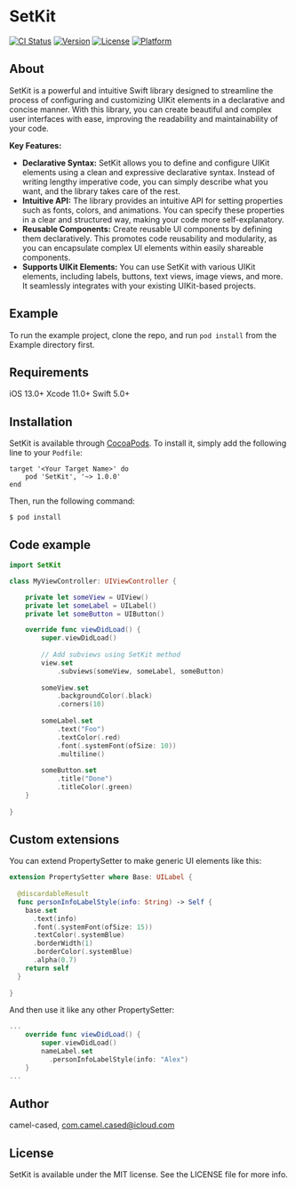 # SetKit

[![CI Status](https://img.shields.io/travis/camel-cased/SetKit.svg?style=flat)](https://travis-ci.org/camel-cased/SetKit)
[![Version](https://img.shields.io/cocoapods/v/SetKit.svg?style=flat)](https://cocoapods.org/pods/SetKit)
[![License](https://img.shields.io/cocoapods/l/SetKit.svg?style=flat)](https://cocoapods.org/pods/SetKit)
[![Platform](https://img.shields.io/cocoapods/p/SetKit.svg?style=flat)](https://cocoapods.org/pods/SetKit)

## About

SetKit is a powerful and intuitive Swift library designed to streamline the process of configuring and customizing UIKit elements in a declarative and concise manner. With this library, you can create beautiful and complex user interfaces with ease, improving the readability and maintainability of your code.

**Key Features:**

- **Declarative Syntax:** SetKit allows you to define and configure UIKit elements using a clean and expressive declarative syntax. Instead of writing lengthy imperative code, you can simply describe what you want, and the library takes care of the rest.
- **Intuitive API:** The library provides an intuitive API for setting properties such as fonts, colors, and animations. You can specify these properties in a clear and structured way, making your code more self-explanatory.
- **Reusable Components:** Create reusable UI components by defining them declaratively. This promotes code reusability and modularity, as you can encapsulate complex UI elements within easily shareable components.
- **Supports UIKit Elements:** You can use SetKit with various UIKit elements, including labels, buttons, text views, image views, and more. It seamlessly integrates with your existing UIKit-based projects.

## Example

To run the example project, clone the repo, and run `pod install` from the Example directory first.

## Requirements
iOS 13.0+
Xcode 11.0+
Swift 5.0+

## Installation

SetKit is available through [CocoaPods](https://cocoapods.org). To install it, simply add the following line to your `Podfile`:

```
target '<Your Target Name>' do
    pod 'SetKit', '~> 1.0.0'
end
```

Then, run the following command:

```
$ pod install
```

## Code example

```swift
import SetKit

class MyViewController: UIViewController {

    private let someView = UIView()
    private let someLabel = UILabel()
    private let someButton = UIButton()

    override func viewDidLoad() {
        super.viewDidLoad()
        
        // Add subviews using SetKit method
        view.set
            .subviews(someView, someLabel, someButton)
        
        someView.set
            .backgroundColor(.black)
            .corners(10)
            
        someLabel.set
            .text("Foo")
            .textColor(.red)
            .font(.systemFont(ofSize: 10))
            .multiline()
            
        someButton.set
            .title("Done")
            .titleColor(.green)
    }
    
}
```

## Custom extensions
You can extend PropertySetter to make generic UI elements like this:

```swift
extension PropertySetter where Base: UILabel {
  
  @discardableResult
  func personInfoLabelStyle(info: String) -> Self {
    base.set
      .text(info)
      .font(.systemFont(ofSize: 15))
      .textColor(.systemBlue)
      .borderWidth(1)
      .borderColor(.systemBlue)
      .alpha(0.7)
    return self
  }
  
}

```

And then use it like any other PropertySetter:

```swift
...
    override func viewDidLoad() {
        super.viewDidLoad()
        nameLabel.set
          .personInfoLabelStyle(info: "Alex")
    }
...

```

## Author

camel-cased, com.camel.cased@icloud.com

## License

SetKit is available under the MIT license. See the LICENSE file for more info.
